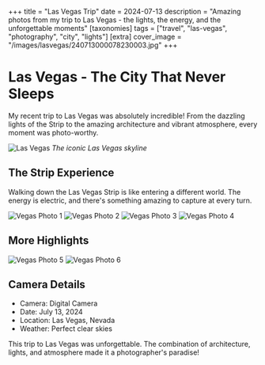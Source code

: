 +++
title = "Las Vegas Trip"
date = 2024-07-13
description = "Amazing photos from my trip to Las Vegas - the lights, the energy, and the unforgettable moments"
[taxonomies]
tags = ["travel", "las-vegas", "photography", "city", "lights"]
[extra]
cover_image = "/images/lasvegas/240713000078230003.jpg"
+++

# Las Vegas - The City That Never Sleeps

My recent trip to Las Vegas was absolutely incredible! From the dazzling lights of the Strip to the amazing architecture and vibrant atmosphere, every moment was photo-worthy.

![Las Vegas](../../../static/images/lasvegas/240713000078230003.jpg)
*The iconic Las Vegas skyline*

## The Strip Experience

Walking down the Las Vegas Strip is like entering a different world. The energy is electric, and there's something amazing to capture at every turn.

<div class="photo-grid">

![Vegas Photo 1](../../../static/images/lasvegas/240713000078230004.jpg)
![Vegas Photo 2](../../../static/images/lasvegas/240713000078230005.jpg)
![Vegas Photo 3](../../../static/images/lasvegas/240713000078230006.jpg)
![Vegas Photo 4](../../../static/images/lasvegas/240713000078230007.jpg)

</div>

## More Highlights

<div class="photo-grid">

![Vegas Photo 5](../../../static/images/lasvegas/240713000078230008.jpg)
![Vegas Photo 6](../../../static/images/lasvegas/240713000078230009.jpg)

</div>

## Camera Details

- Camera: Digital Camera
- Date: July 13, 2024
- Location: Las Vegas, Nevada
- Weather: Perfect clear skies

This trip to Las Vegas was unforgettable. The combination of architecture, lights, and atmosphere made it a photographer's paradise!
